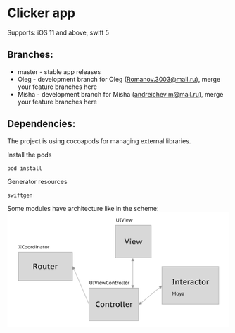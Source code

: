 # Clicker app
Supports: iOS 11 and above, swift 5

## Branches:

* master - stable app releases
* Oleg - development branch for Oleg (Romanov.3003@mail.ru), merge your feature branches here
* Misha - development branch for Misha (andreichev.m@mail.ru), merge your feature branches here

## Dependencies:

The project is using cocoapods for managing external libraries.

Install the pods

```
pod install
```

Generator resources

```
swiftgen
```
Some modules have architecture like in the scheme:
![Architecture](Architecture.png)

